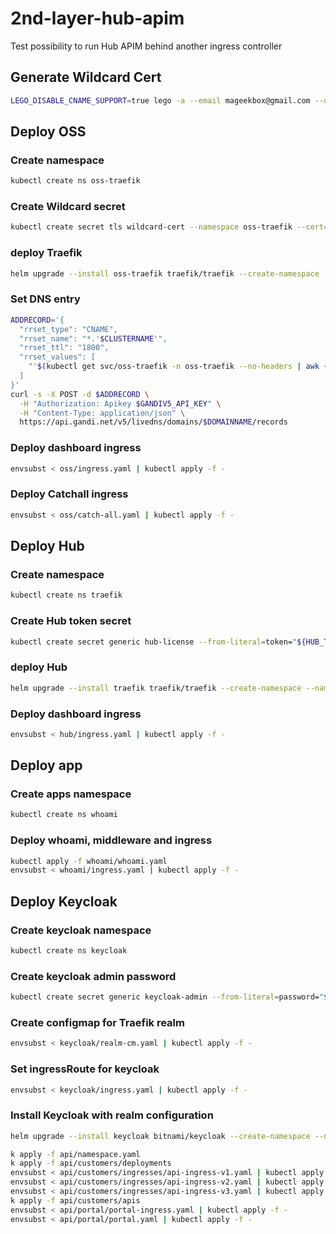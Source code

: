 # 2nd-layer-hub-apim
Test possibility to run Hub APIM behind another ingress controller


## Generate Wildcard Cert

```bash
LEGO_DISABLE_CNAME_SUPPORT=true lego -a --email mageekbox@gmail.com --dns gandiv5 -d "${CLUSTERNAME}.${DOMAINNAME}" -d "*.${CLUSTERNAME}.${DOMAINNAME}" run
```

## Deploy OSS

### Create namespace

```bash
kubectl create ns oss-traefik
```

### Create Wildcard secret

```bash
kubectl create secret tls wildcard-cert --namespace oss-traefik --cert=.lego/certificates/${CLUSTERNAME}.${DOMAINNAME}.crt --key=.lego/certificates/${CLUSTERNAME}.${DOMAINNAME}.key
```

### deploy Traefik

```bash
helm upgrade --install oss-traefik traefik/traefik --create-namespace --namespace oss-traefik --values oss/oss-values.yaml
```

### Set DNS entry

```bash
ADDRECORD='{
  "rrset_type": "CNAME",
  "rrset_name": "*.'$CLUSTERNAME'",
  "rrset_ttl": "1800",
  "rrset_values": [
    "'$(kubectl get svc/oss-traefik -n oss-traefik --no-headers | awk {'print $4'})'."
  ]
}'
curl -s -X POST -d $ADDRECORD \
  -H "Authorization: Apikey $GANDIV5_API_KEY" \
  -H "Content-Type: application/json" \
  https://api.gandi.net/v5/livedns/domains/$DOMAINNAME/records
```

### Deploy dashboard ingress

```bash
envsubst < oss/ingress.yaml | kubectl apply -f -
```

### Deploy Catchall ingress

```bash
envsubst < oss/catch-all.yaml | kubectl apply -f -
```

## Deploy Hub

### Create namespace

```bash
kubectl create ns traefik
```

### Create Hub token secret

```bash
kubectl create secret generic hub-license --from-literal=token="${HUB_TOKEN}" -n traefik
```

### deploy Hub

```bash
helm upgrade --install traefik traefik/traefik --create-namespace --namespace traefik --values hub/hub-values.yaml
```

### Deploy dashboard ingress

```bash
envsubst < hub/ingress.yaml | kubectl apply -f -
```

## Deploy app

### Create apps namespace

```bash
kubectl create ns whoami
```

### Deploy whoami, middleware and ingress

```bash
kubectl apply -f whoami/whoami.yaml
envsubst < whoami/ingress.yaml | kubectl apply -f -
```

## Deploy Keycloak

### Create keycloak namespace

```bash
kubectl create ns keycloak
```

### Create keycloak admin password

```bash
kubectl create secret generic keycloak-admin --from-literal=password="${KEYCLOAK_PASSWORD}" -n keycloak
```

### Create configmap for Traefik realm

```bash
envsubst < keycloak/realm-cm.yaml | kubectl apply -f -
```

### Set ingressRoute for keycloak

```bash
envsubst < keycloak/ingress.yaml | kubectl apply -f -
```

### Install Keycloak with realm configuration

```bash
helm upgrade --install keycloak bitnami/keycloak --create-namespace --namespace keycloak --set keycloakConfigCli.extraEnvVars\[0\].name="KEYCLOAK_URL" --set keycloakConfigCli.extraEnvVars\[0\].value="https://keycloak.${CLUSTERNAME}.${DOMAINNAME}" --values keycloak/keycloak-values.yaml --version 21.7.1
```


```bash
k apply -f api/namespace.yaml
k apply -f api/customers/deployments
envsubst < api/customers/ingresses/api-ingress-v1.yaml | kubectl apply -f -
envsubst < api/customers/ingresses/api-ingress-v2.yaml | kubectl apply -f -
envsubst < api/customers/ingresses/api-ingress-v3.yaml | kubectl apply -f -
k apply -f api/customers/apis
envsubst < api/portal/portal-ingress.yaml | kubectl apply -f -
envsubst < api/portal/portal.yaml | kubectl apply -f -
```